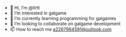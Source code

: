 - 👋 Hi, I’m @llrtt
- 👀 I’m interested in galgame
- 🌱 I’m currently learning programming for galgames
- 💞️ I’m looking to collaborate on galgame development 
- 📫 How to reach me a2267964591@outlook.com

<!---
llrtt/llrtt is a ✨ special ✨ repository because its `README.md` (this file) appears on your GitHub profile.
You can click the Preview link to take a look at your changes.
--->
